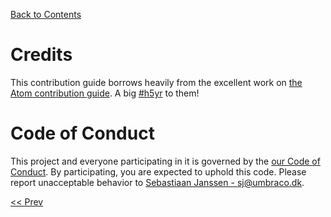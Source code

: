 [Back to Contents](1_CONTENTS.md)

# Credits

This contribution guide borrows heavily from the excellent work on [the Atom contribution guide](https://github.com/atom/atom/blob/master/CONTRIBUTING.md). A big [#h5yr](http://h5yr.com/) to them!

# Code of Conduct

This project and everyone participating in it is governed by the [our Code of Conduct](CODE_OF_CONDUCT.md). By participating, you are expected to uphold this code. Please report unacceptable behavior to [Sebastiaan Janssen - sj@umbraco.dk](mailto:sj@umbraco.dk).

[<< Prev ](8_PULL_REQUESTS.md)
